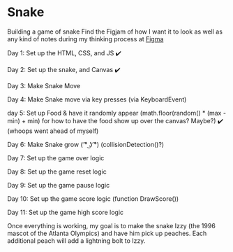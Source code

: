 # Snake
Building a game of snake
Find the Figjam of how I want it to look as well as any kind of notes during my thinking process at <a href="https://www.figma.com/file/g2zG4PXhpfXFSK80KLnGu7/Untitled?node-id=0%3A1">Figma</a>

Day 1: Set up the HTML, CSS, and JS ✔️

Day 2: Set up the snake, and Canvas ✔️

Day 3: Make Snake Move

Day 4: Make Snake move via key presses (via KeyboardEvent)

day 5: Set up Food & have it randomly appear (math.floor(random() * (max - min) + min) for how to have the food show up over the canvas? Maybe?) ✔️ (whoops went ahead of myself)

Day 6: Make Snake grow ( ͡° ͜ʖ ͡°) (collisionDetection()?)

Day 7: Set up the game over logic

Day 8: Set up the game reset logic

Day 9: Set up the game pause logic

Day 10: Set up the game score logic (function DrawScore())

Day 11: Set up the game high score logic

Once everything is working, my goal is to make the snake Izzy (the 1996 mascot of the Atlanta Olympics) and have him pick up peaches. Each additional peach will add a lightning bolt to Izzy.
